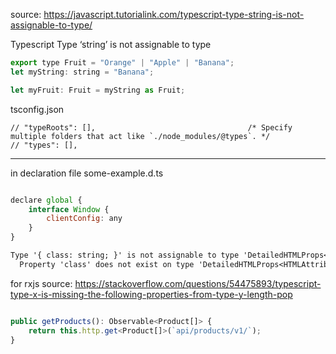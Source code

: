 source:
https://javascript.tutorialink.com/typescript-type-string-is-not-assignable-to-type/

Typescript Type ‘string’ is not assignable to type

```js
export type Fruit = "Orange" | "Apple" | "Banana";
let myString: string = "Banana";

let myFruit: Fruit = myString as Fruit;

```

tsconfig.json

    // "typeRoots": [],                                  /* Specify multiple folders that act like `./node_modules/@types`. */
    // "types": [],  



---
in declaration file
some-example.d.ts

```js

declare global {
    interface Window {
        clientConfig: any
    }
}
```


```txt
Type '{ class: string; }' is not assignable to type 'DetailedHTMLProps<HTMLAttributes<HTMLSpanElement>, HTMLSpanElement>'.
  Property 'class' does not exist on type 'DetailedHTMLProps<HTMLAttributes<HTMLSpanElement>, HTMLSpanElement>'. Did you mean 'className'?
```

for rxjs
source: https://stackoverflow.com/questions/54475893/typescript-type-x-is-missing-the-following-properties-from-type-y-length-pop
```ts

public getProducts(): Observable<Product[]> {
    return this.http.get<Product[]>(`api/products/v1/`);
}
```
